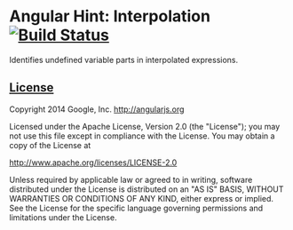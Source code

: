 Angular Hint: Interpolation [![Build Status](https://travis-ci.org/caguillen214/interpolating-interpolator.svg)](https://travis-ci.org/caguillen214/interpolating-interpolator)
==================

Identifies undefined variable parts in interpolated expressions.

## [License](LICENSE)

Copyright 2014 Google, Inc. http://angularjs.org

Licensed under the Apache License, Version 2.0 (the "License");
you may not use this file except in compliance with the License.
You may obtain a copy of the License at

   http://www.apache.org/licenses/LICENSE-2.0

Unless required by applicable law or agreed to in writing, software
distributed under the License is distributed on an "AS IS" BASIS,
WITHOUT WARRANTIES OR CONDITIONS OF ANY KIND, either express or implied.
See the License for the specific language governing permissions and
limitations under the License.

